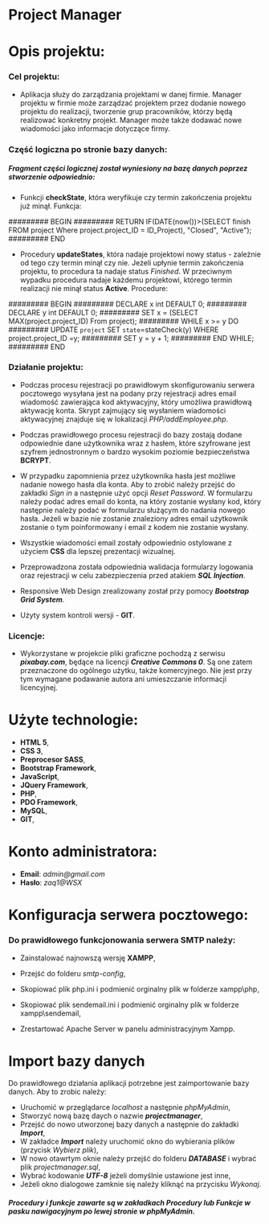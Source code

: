 # Project Manager

# Opis projektu:

### Cel projektu:

- Aplikacja służy do zarządzania projektami w danej firmie. Manager projektu w firmie może zarządzać projektem przez dodanie nowego projektu do realizacji, tworzenie grup pracowników, którzy będą realizować konkretny projekt. Manager może także dodawać nowe wiadomości jako informacje dotyczące firmy.

### Część logiczna po stronie bazy danych:

##### Fragment części logicznej został wyniesiony na bazę danych poprzez stworzenie odpowiednio:

- Funkcji __checkState__, która weryfikuje czy termin zakończenia projektu już minął. Funkcja:

######### BEGIN
######### RETURN IF(DATE(now())>(SELECT finish FROM project Where project.project_ID = ID_Project), "Closed", "Active");
######### END

- Procedury __updateStates__, która nadaje projektowi nowy status - zależnie od tego czy termin minął czy nie. Jeżeli upłynie termin zakończenia projektu, to procedura ta nadaje status _Finished_. W przeciwnym wypadku procedura nadaje każdemu projektowi, którego termin realizacji nie minął status __Active__. Procedure: 

######### BEGIN
######### DECLARE x int DEFAULT 0;
######### DECLARE y int DEFAULT 0;
######### SET x = (SELECT MAX(project.project_ID) From project);
######### WHILE x >= y DO
######### UPDATE `project` SET `state`=stateCheck(y) WHERE project.project_ID =y;
######### SET y = y + 1;
######### END WHILE;
######### END

### Działanie projektu:

- Podczas procesu rejestracji po prawidłowym skonfigurowaniu serwera pocztowego wysyłana jest na podany przy rejestracji adres email wiadomość zawierająca kod aktywacyjny, który umożliwa prawidłową aktywację konta. Skrypt zajmujący się wysłaniem wiadomości aktywacyjnej znajduje się w lokalizacji _PHP/addEmployee.php_.

- Podczas prawidłowego procesu rejestracji do bazy zostają dodane odpowiednie dane użytkownika wraz z hasłem, które szyfrowane jest szyfrem jednostronnym o bardzo wysokim poziomie bezpieczeństwa **BCRYPT**.

- W przypadku zapomnienia przez użytkownika hasła jest możliwe nadanie nowego hasła dla konta. Aby to zrobić należy przejść do zakładki _Sign in_ a następnie użyć opcji _Reset Password_. W formularzu należy podać adres email do konta, na który zostanie wysłany kod, który następnie należy podać w formularzu służącym do nadania nowego hasła. Jeżeli w bazie nie zostanie znaleziony adres email użytkownik zostanie o tym poinformowany i email z kodem nie zostanie wysłany.

- Wszystkie wiadomości email zostały odpowiednio ostylowane z użyciem **CSS** dla lepszej prezentacji wizualnej.

- Przeprowadzona została odpowiednia walidacja formularzy logowania oraz rejestracji w celu zabezpieczenia przed atakiem **_SQL Injection_**.

- Responsive Web Design zrealizowany został przy pomocy **_Bootstrap Grid System_**.

- Użyty system kontroli wersji - **GIT**.

### Licencje:

- Wykorzystane w projekcie pliki graficzne pochodzą z serwisu **_pixabay.com_**, będące na licencji **_Creative Commons 0_**. Są one zatem przeznaczone do ogólnego użytku, także komercyjnego. Nie jest przy tym wymagane podawanie autora ani umieszczanie informacji licencyjnej.

# Użyte technologie:

- **HTML 5**,
- **CSS 3**,
- **Preprocesor SASS**,
- **Bootstrap Framework**,
- **JavaScript**,
- **JQuery Framework**,
- **PHP**,
- **PDO Framework**,
- **MySQL**,
- **GIT**,

# Konto administratora:

- **Email**: _admin@gmail.com_
- **Hasło**: _zaq1@WSX_

# Konfiguracja serwera pocztowego:

### Do prawidłowego funkcjonowania serwera SMTP należy:

- Zainstalować najnowszą wersję **XAMPP**,

- Przejść do folderu _smtp-config_,

- Skopiować plik php.ini i podmienić orginalny plik w folderze xampp\php,

- Skopiować plik sendemail.ini i podmienić orginalny plik w folderze xampp\sendemail,

- Zrestartować Apache Server w panelu administracyjnym Xampp.

# Import bazy danych

Do prawidłowego działania aplikacji potrzebne jest zaimportowanie bazy danych. Aby to zrobic należy:

- Uruchomić w przeglądarce _localhost_ a następnie _phpMyAdmin_,
- Stworzyć nową bazę daych o nazwie **_projectmanager_**,
- Przejść do nowo utworzonej bazy danych a następnie do zakładki **_Import_**,
- W zakładce **_Import_** należy uruchomić okno do wybierania plików (przycisk _Wybierz plik_),
- W nowo otawrtym oknie należy przejść do folderu **_DATABASE_** i wybrać plik _projectmanager.sql_,
- Wybrać kodowanie **_UTF-8_** jeżeli domyślnie ustawione jest inne,
- Jeżeli okno dialogowe zamknie się należy kliknąć na przycisku _Wykonaj_.

##### Procedury i funkcje zawarte są w zakładkach Procedury lub Funkcje w pasku nawigacyjnym po lewej stronie w phpMyAdmin.
